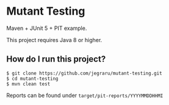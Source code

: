 # Mutant Testing
Maven + JUnit 5 + PIT example.

This project requires Java 8 or higher.

## How do I run this project?
```
$ git clone https://github.com/jegraru/mutant-testing.git
$ cd mutant-testing
$ mvn clean test
```
Reports can be found under ```target/pit-reports/YYYYMMDDHHMI```
